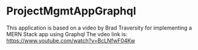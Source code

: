 # ProjectMgmtAppGraphql
This application is based on a video by Brad Traversity for implementing a MERN Stack app using Graphql
The vdeo link is:
https://www.youtube.com/watch?v=BcLNfwF04Kw

